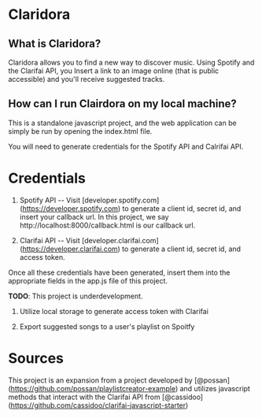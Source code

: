 # Claridora


## What is Claridora?

Claridora allows you to find a new way to discover music. Using Spotify and the Clarifai API, you Insert a link to an image online (that is public accessible) and you'll receive suggested tracks.

## How can I run Clairdora on my local machine?
This is a standalone javascript project, and the web application can be simply be run by opening the index.html file.

You will need to generate credentials for the Spotify API and Calrifai API.

# Credentials

1. Spotify API -- Visit  [developer.spotify.com] (https://developer.spotify.com) to generate a client id, secret id, and insert your callback url. In this project, we say http://localhost:8000/callback.html is our callback url.

2. Clarifai API --  Visit  [developer.clarifai.com] (https://developer.clarifai.com) to generate a client id, secret id, and access token.

Once all these credentials have been generated,  insert them into the appropriate fields in the app.js file of this project.

**TODO**: This project is underdevelopment.

1. Utilize local storage to generate access token with Clarifai

2. Export suggested songs to a user's playlist on Spoitfy


# Sources

This project is an expansion from a project developed by [@possan] (https://github.com/possan/playlistcreator-example) and utilizes javascript methods that interact with the Clarifai API from [@cassidoo] (https://github.com/cassidoo/clarifai-javascript-starter)  
